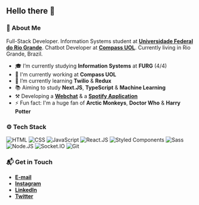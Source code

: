 ## Hello there 👋

### 🤔 About Me
Full-Stack Developer. Information Systems student at **[Universidade Federal do Rio Grande](https://www.furg.br/en/)**. Chatbot Developer at **[Compass UOL](https://compass.uol/en/home/)**. Currently living in Rio Grande, Brazil.

* 🎓 I’m currently studying **Information Systems** at **FURG** (4/4)
* 🏢 I'm currently working at **Compass UOL**
* 🌱 I’m currently learning **Twilio** & **Redux**
* 📚 Aiming to study **Next.JS**, **TypeScript** & **Machine Learning**
* ⚒️ Developing a **[Webchat](https://github.com/Saesel/webchat)** & a **[Spotify Application](https://github.com/Saesel/spotizou)**
* ⚡ Fun fact: I'm a huge fan of **Arctic Monkeys**, **Doctor Who** & **Harry Potter**

### ⚙️ Tech Stack
![HTML](https://img.shields.io/badge/-HTML-05122A?style=flat&logo=html5)
![CSS](https://img.shields.io/badge/-CSS-05122A?style=flat&logo=css3)
![JavaScript](https://img.shields.io/badge/-JavaScript-05122A?style=flat&logo=javascript)
![React.JS](https://img.shields.io/badge/-React.JS-05122A?style=flat&logo=react)
![Styled Components](https://img.shields.io/badge/-Styled%20Components-05122A?style=flat&logo=styled-components)
![Sass](https://img.shields.io/badge/-Sass-05122A?style=flat&logo=sass)
![Node.JS](https://img.shields.io/badge/-Node.JS-05122A?style=flat&logo=node.js)
![Socket.IO](https://img.shields.io/badge/-Socket.IO-05122A?style=flat&logo=socket.io)
![Git](https://img.shields.io/badge/-Git-05122A?style=flat&logo=git)

### 📬 Get in Touch
* **[E-mail](mailto:samuel_gomes26@hotmail.com)**
* **[Instagram](https://instagram.com/samuelgomes0)**
* **[LinkedIn](https://linkedin.com/in/samuelgomes0/)**
* **[Twitter](https://twitter.com/samuelgomes0)**
